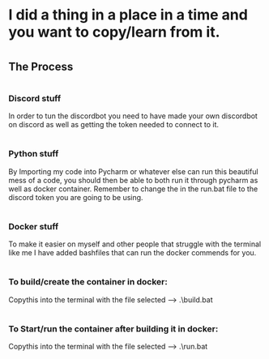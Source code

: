 # I did a thing in a place in a time and you want to copy/learn from it.

#

## The Process

#

### Discord stuff
In order to tun the discordbot you need to have made your own discordbot on discord as well as getting the token needed to connect to it.

#

### Python stuff

By Importing my code into Pycharm or whatever else can run this beautiful mess of a code, you should then be able to both run it through pycharm as well as docker container.
Remember to change the <TOKEN> in the run.bat file to the discord token you are going to be using.

#

### Docker stuff

To make it easier on myself and other people that struggle with the terminal like me I have added bashfiles that can run the docker commends for you.

#

### To build/create the container in docker:
Copythis into the terminal with the file selected -->  .\build.bat

#

### To Start/run the container after building it in docker:

Copythis into the terminal with the file selected -->  .\run.bat
